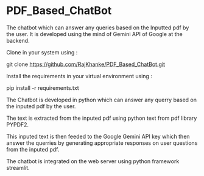 # PDF_Based_ChatBot
The chatbot which can answer any queries based on the Inputted pdf by the user. It is developed using the mind of Gemini API of Google at the backend.

Clone in your system using :

git clone https://github.com/RajKhanke/PDF_Based_ChatBot.git

Install the requirements in your virtual environment using :

pip install -r requirements.txt

The Chatbot is developed in python which can answer any querry based on the inputed pdf by the user.

The text is extracted from the inputed pdf using python text from pdf library PYPDF2.

This inputed text is then feeded to the Google Gemini API key which then answer the querries by generating appropriate responses on user questions from the inputed pdf.

The chatbot is integrated on the web server using python framework streamlit.

